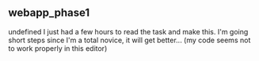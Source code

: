 ## webapp_phase1

undefined
I just had a few hours to read the task and make this. I'm going short steps since I'm a total novice, it will get better... (my code seems not to work properly in this editor)